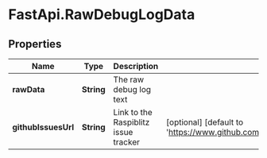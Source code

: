 # FastApi.RawDebugLogData

## Properties

Name | Type | Description | Notes
------------ | ------------- | ------------- | -------------
**rawData** | **String** | The raw debug log text | 
**githubIssuesUrl** | **String** | Link to the Raspiblitz issue tracker | [optional] [default to &#39;https://www.github.com/rootzoll/raspiblitz/issues&#39;]


